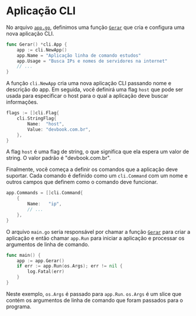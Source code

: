 # Aplicação CLI 

No arquivo [`app.go`](command:_github.copilot.openRelativePath?%5B%2217%20-%20aplicac%C3%A3o%20cli%2Fapp%2Fapp.go%22%5D "17 - aplicacão cli\app\app.go"), definimos uma função [`Gerar`](command:_github.copilot.openSymbolInFile?%5B%2217%20-%20aplicac%C3%A3o%20cli%2Fapp%2Fapp.go%22%2C%22Gerar%22%5D "17 - aplicacão cli/app/app.go") que cria e configura uma nova aplicação CLI.

```go
func Gerar() *cli.App {
    app := cli.NewApp()
    app.Name = "Aplicação linha de comando estudos"
    app.Usage = "Busca IPs e nomes de servidores na internet"
    // ...
}
```

A função `cli.NewApp` cria uma nova aplicação CLI passando nome e descrição do app. Em seguida, você definirá uma flag `host` que pode ser usada para especificar o host para o qual a aplicação deve buscar informações.

```go
flags := []cli.Flag{
    cli.StringFlag{
        Name:  "host",
        Value: "devbook.com.br",
    },
}
```

A flag `host` é uma flag de string, o que significa que ela espera um valor de string. O valor padrão é "devbook.com.br".

Finalmente, você começa a definir os comandos que a aplicação deve suportar. Cada comando é definido como um `cli.Command` com um nome e outros campos que definem como o comando deve funcionar.

```go
app.Commands = []cli.Command{
    {
        Name:   "ip",
        // ...
    },
}
```

O arquivo `main.go` seria responsável por chamar a função [`Gerar`](command:_github.copilot.openSymbolInFile?%5B%2217%20-%20aplicac%C3%A3o%20cli%2Fapp%2Fapp.go%22%2C%22Gerar%22%5D "17 - aplicacão cli/app/app.go") para criar a aplicação e então chamar `app.Run` para iniciar a aplicação e processar os argumentos de linha de comando.

```go
func main() {
    app := app.Gerar()
    if err := app.Run(os.Args); err != nil {
        log.Fatal(err)
    }
}
```

Neste exemplo, `os.Args` é passado para `app.Run`. `os.Args` é um slice que contém os argumentos de linha de comando que foram passados para o programa.